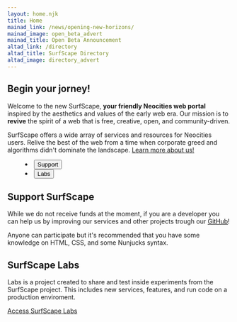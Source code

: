 ```yaml
---
layout: home.njk
title: Home
mainad_link: /news/opening-new-horizons/
mainad_image: open_beta_advert
mainad_title: Open Beta Announcement
altad_link: /directory
altad_title: SurfScape Directory
altad_image: directory_advert
---
```


## Begin your jorney!

Welcome to the new SurfScape, **your friendly Neocities web portal** inspired by the aesthetics and values of the early web era. Our mission is to **revive** the spirit of a web that is free, creative, open, and community-driven.

SurfScape offers a wide array of services and resources for Neocities users. Relive the best of the web from a time when corporate greed and algorithms didn't dominate the landscape.
[Learn more about us!](/about)

<tab-container data-type="vertical">
<menu class="tab-buttons">
  <li><button class="tab-button" data-tab="tab1" aria-checked="true">Support</button></li>
  <li><button class="tab-button" data-tab="tab2" aria-checked="false">Labs</button></li>
</menu>
<tab-content-container>

<section class="tab-content" id="tab1" aria-hidden="false">
<h2>Support SurfScape</h2>
<p>While we do not receive funds at the moment, if you are a developer you can help us by improving our services and other projects trough our <a href="https://github.com/surfscape">GitHub</a>!</p>
<p>Anyone can participate but it's recommended that you have some knowledge on HTML, CSS, and some Nunjucks syntax.</p>
</section>
<section class="tab-content" id="tab2" aria-hidden="true">
<h2>SurfScape Labs</h2>
<p>Labs is a project created to share and test inside experiments from the SurfScape project. This includes new services, features, and run code on a production enviroment.</p>
<a href="https://surfscape.github.io/labs/" class="button" role="button">Access SurfScape Labs</a>
</section>
</tab-content-container>
</tab-container>
